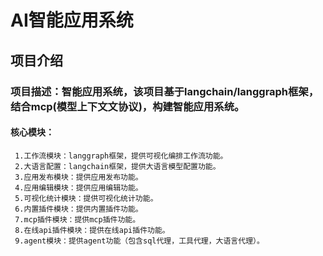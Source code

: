 # AI智能应用系统

## 项目介绍

### 项目描述：智能应用系统，该项目基于langchain/langgraph框架，结合mcp(模型上下文文协议)，构建智能应用系统。

#### 核心模块：

     1.工作流模块：langgraph框架，提供可视化编排工作流功能。
     2.大语言配置：langchain框架，提供大语言模型配置功能。
     3.应用发布模块：提供应用发布功能。
     4.应用编辑模块：提供应用编辑功能。
     5.可视化统计模块：提供可视化统计功能。
     6.内置插件模块：提供内置插件功能。
     7.mcp插件模块：提供mcp插件功能。
     8.在线api插件模块：提供在线api插件功能。
     9.agent模块：提供agent功能（包含sql代理，工具代理，大语言代理）。